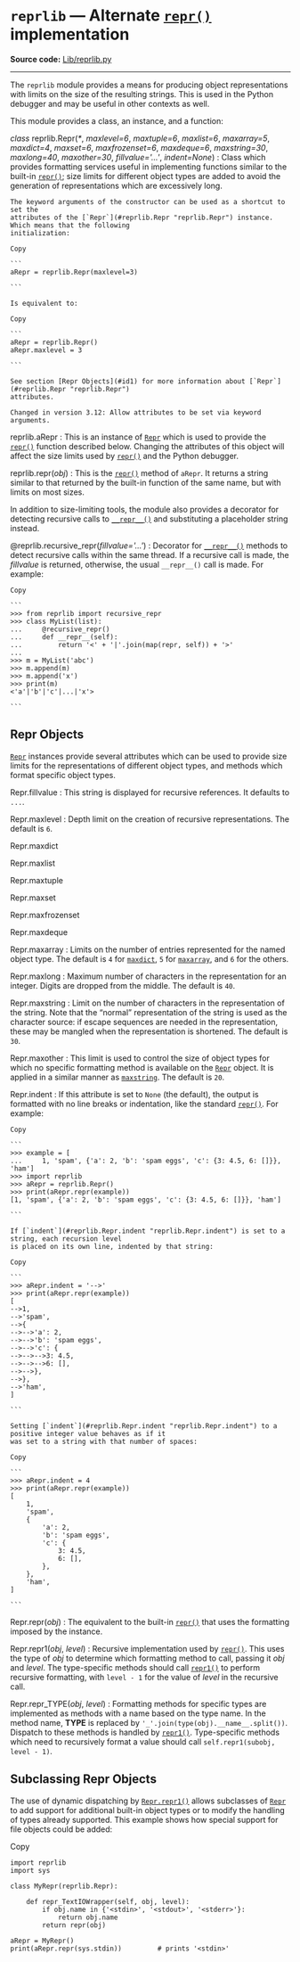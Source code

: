 `reprlib` — Alternate [`repr()`](functions.html#repr "repr") implementation
===========================================================================

**Source code:** [Lib/reprlib.py](https://github.com/python/cpython/tree/3.13/Lib/reprlib.py)

---

The `reprlib` module provides a means for producing object representations
with limits on the size of the resulting strings. This is used in the Python
debugger and may be useful in other contexts as well.

This module provides a class, an instance, and a function:

*class* reprlib.Repr(*\**, *maxlevel=6*, *maxtuple=6*, *maxlist=6*, *maxarray=5*, *maxdict=4*, *maxset=6*, *maxfrozenset=6*, *maxdeque=6*, *maxstring=30*, *maxlong=40*, *maxother=30*, *fillvalue='...'*, *indent=None*)
:   Class which provides formatting services useful in implementing functions
    similar to the built-in [`repr()`](functions.html#repr "repr"); size limits for different object types
    are added to avoid the generation of representations which are excessively long.

    The keyword arguments of the constructor can be used as a shortcut to set the
    attributes of the [`Repr`](#reprlib.Repr "reprlib.Repr") instance. Which means that the following
    initialization:

    Copy

    ```
    aRepr = reprlib.Repr(maxlevel=3)

    ```

    Is equivalent to:

    Copy

    ```
    aRepr = reprlib.Repr()
    aRepr.maxlevel = 3

    ```

    See section [Repr Objects](#id1) for more information about [`Repr`](#reprlib.Repr "reprlib.Repr")
    attributes.

    Changed in version 3.12: Allow attributes to be set via keyword arguments.

reprlib.aRepr
:   This is an instance of [`Repr`](#reprlib.Repr "reprlib.Repr") which is used to provide the
    [`repr()`](#reprlib.repr "reprlib.repr") function described below. Changing the attributes of this
    object will affect the size limits used by [`repr()`](#reprlib.repr "reprlib.repr") and the Python
    debugger.

reprlib.repr(*obj*)
:   This is the [`repr()`](#reprlib.Repr.repr "reprlib.Repr.repr") method of `aRepr`. It returns a string
    similar to that returned by the built-in function of the same name, but with
    limits on most sizes.

In addition to size-limiting tools, the module also provides a decorator for
detecting recursive calls to [`__repr__()`](../reference/datamodel.html#object.__repr__ "object.__repr__") and substituting a
placeholder string instead.

@reprlib.recursive\_repr(*fillvalue='...'*)
:   Decorator for [`__repr__()`](../reference/datamodel.html#object.__repr__ "object.__repr__") methods to detect recursive calls within the
    same thread. If a recursive call is made, the *fillvalue* is returned,
    otherwise, the usual `__repr__()` call is made. For example:

    Copy

    ```
    >>> from reprlib import recursive_repr
    >>> class MyList(list):
    ...     @recursive_repr()
    ...     def __repr__(self):
    ...         return '<' + '|'.join(map(repr, self)) + '>'
    ...
    >>> m = MyList('abc')
    >>> m.append(m)
    >>> m.append('x')
    >>> print(m)
    <'a'|'b'|'c'|...|'x'>

    ```

Repr Objects
------------

[`Repr`](#reprlib.Repr "reprlib.Repr") instances provide several attributes which can be used to provide
size limits for the representations of different object types, and methods
which format specific object types.

Repr.fillvalue
:   This string is displayed for recursive references. It defaults to
    `...`.

Repr.maxlevel
:   Depth limit on the creation of recursive representations. The default is `6`.

Repr.maxdict

Repr.maxlist

Repr.maxtuple

Repr.maxset

Repr.maxfrozenset

Repr.maxdeque

Repr.maxarray
:   Limits on the number of entries represented for the named object type. The
    default is `4` for [`maxdict`](#reprlib.Repr.maxdict "reprlib.Repr.maxdict"), `5` for [`maxarray`](#reprlib.Repr.maxarray "reprlib.Repr.maxarray"), and `6` for
    the others.

Repr.maxlong
:   Maximum number of characters in the representation for an integer. Digits
    are dropped from the middle. The default is `40`.

Repr.maxstring
:   Limit on the number of characters in the representation of the string. Note
    that the “normal” representation of the string is used as the character source:
    if escape sequences are needed in the representation, these may be mangled when
    the representation is shortened. The default is `30`.

Repr.maxother
:   This limit is used to control the size of object types for which no specific
    formatting method is available on the [`Repr`](#reprlib.Repr "reprlib.Repr") object. It is applied in a
    similar manner as [`maxstring`](#reprlib.Repr.maxstring "reprlib.Repr.maxstring"). The default is `20`.

Repr.indent
:   If this attribute is set to `None` (the default), the output is formatted
    with no line breaks or indentation, like the standard [`repr()`](functions.html#repr "repr").
    For example:

    Copy

    ```
    >>> example = [
    ...     1, 'spam', {'a': 2, 'b': 'spam eggs', 'c': {3: 4.5, 6: []}}, 'ham']
    >>> import reprlib
    >>> aRepr = reprlib.Repr()
    >>> print(aRepr.repr(example))
    [1, 'spam', {'a': 2, 'b': 'spam eggs', 'c': {3: 4.5, 6: []}}, 'ham']

    ```

    If [`indent`](#reprlib.Repr.indent "reprlib.Repr.indent") is set to a string, each recursion level
    is placed on its own line, indented by that string:

    Copy

    ```
    >>> aRepr.indent = '-->'
    >>> print(aRepr.repr(example))
    [
    -->1,
    -->'spam',
    -->{
    -->-->'a': 2,
    -->-->'b': 'spam eggs',
    -->-->'c': {
    -->-->-->3: 4.5,
    -->-->-->6: [],
    -->-->},
    -->},
    -->'ham',
    ]

    ```

    Setting [`indent`](#reprlib.Repr.indent "reprlib.Repr.indent") to a positive integer value behaves as if it
    was set to a string with that number of spaces:

    Copy

    ```
    >>> aRepr.indent = 4
    >>> print(aRepr.repr(example))
    [
        1,
        'spam',
        {
            'a': 2,
            'b': 'spam eggs',
            'c': {
                3: 4.5,
                6: [],
            },
        },
        'ham',
    ]

    ```

Repr.repr(*obj*)
:   The equivalent to the built-in [`repr()`](functions.html#repr "repr") that uses the formatting imposed by
    the instance.

Repr.repr1(*obj*, *level*)
:   Recursive implementation used by [`repr()`](#reprlib.Repr.repr "reprlib.Repr.repr"). This uses the type of *obj* to
    determine which formatting method to call, passing it *obj* and *level*. The
    type-specific methods should call [`repr1()`](#reprlib.Repr.repr1 "reprlib.Repr.repr1") to perform recursive formatting,
    with `level - 1` for the value of *level* in the recursive call.

Repr.repr\_TYPE(*obj*, *level*)
:   Formatting methods for specific types are implemented as methods with a name
    based on the type name. In the method name, **TYPE** is replaced by
    `'_'.join(type(obj).__name__.split())`. Dispatch to these methods is
    handled by [`repr1()`](#reprlib.Repr.repr1 "reprlib.Repr.repr1"). Type-specific methods which need to recursively
    format a value should call `self.repr1(subobj, level - 1)`.

Subclassing Repr Objects
------------------------

The use of dynamic dispatching by [`Repr.repr1()`](#reprlib.Repr.repr1 "reprlib.Repr.repr1") allows subclasses of
[`Repr`](#reprlib.Repr "reprlib.Repr") to add support for additional built-in object types or to modify
the handling of types already supported. This example shows how special support
for file objects could be added:

Copy

```
import reprlib
import sys

class MyRepr(reprlib.Repr):

    def repr_TextIOWrapper(self, obj, level):
        if obj.name in {'<stdin>', '<stdout>', '<stderr>'}:
            return obj.name
        return repr(obj)

aRepr = MyRepr()
print(aRepr.repr(sys.stdin))         # prints '<stdin>'

```